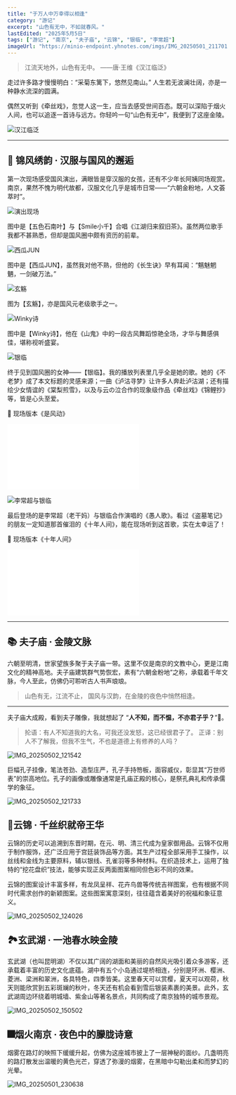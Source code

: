 ```yaml
---
title: "于万人中万幸得以相逢"
category: "游记"
excerpt: "山色有无中，不如就春风。"
lastEdited: "2025年5月5日"
tags: ["游记", "南京", "夫子庙", "云锦", "银临", "李常超"]
imageUrl: "https://minio-endpoint.yhnotes.com/imgs/IMG_20250501_211701.jpg"
---
```



> 江流天地外，山色有无中。
> ——唐·王维《汉江临泛》

走过许多路才慢慢明白：“采菊东篱下，悠然见南山。”
人生若无波澜壮阔，亦是一种静水流深的圆满。

偶然又听到《牵丝戏》，忽觉人这一生，应当去感受世间百态。既可以深陷于烟火人间，也可以追逐一首诗与远方。你轻吟一句“山色有无中”，我便到了这座金陵。

![汉江临泛](https://minio-endpoint.yhnotes.com/imgs/IMG_20250501_192126.jpg)

---

## 🌸 锦风绣韵 · 汉服与国风的邂逅

第一次现场感受国风演出，满眼皆是穿汉服的女孩，还有不少年长阿姨同场观赏。南京，果然不愧为明代故都，汉服文化几乎是城市日常——“六朝金粉地，人文荟萃时”。

![演出现场](https://minio-endpoint.yhnotes.com/imgs/IMG_20250501_194556.jpg)

图中是【五色石南叶】与【Smile小千】合唱《江湖归来叙旧茶》。虽然两位歌手我都不甚熟悉，但却是国风圈中颇有资历的前辈。

![西瓜JUN](https://minio-endpoint.yhnotes.com/imgs/IMG_20250501_202909.jpg)

图中是【西瓜JUN】，虽然我对他不熟，但他的《长生诀》早有耳闻：“魑魅魍魉，一剑破万法。”

![玄觞](https://minio-endpoint.yhnotes.com/imgs/IMG_20250501_201918.jpg)

图为【玄觞】，亦是国风元老级歌手之一。

![Winky诗](https://minio-endpoint.yhnotes.com/imgs/IMG_20250501_205007.jpg)

图中是【Winky诗】，他在《山鬼》中的一段古风舞蹈惊艳全场，才华与舞感俱佳，堪称视听盛宴。

![银临](https://minio-endpoint.yhnotes.com/imgs/IMG_20250501_211701.jpg)

终于见到国风圈的女神——【银临】。我的播放列表里几乎全是她的歌。她的《不老梦》成了本文标题的灵感来源；一曲《泸沽寻梦》让许多人奔赴泸沽湖；还有描绘少女情谊的《棠梨煎雪》，以及与云の泣合作的现象级作品《牵丝戏》《锦鲤抄》等，皆是心头至爱。

🎵 现场版本《是风动》

<iframe src="//player.bilibili.com/player.html?isOutside=true&aid=114433279985852&bvid=BV1WMGzzeEZJ&cid=29740828292&p=1&autoplay=0" scrolling="no" border="0" frameborder="no" framespacing="0" allowfullscreen="true"></iframe>

![李常超与银临](https://minio-endpoint.yhnotes.com/imgs/IMG_20250501_214059.jpg)

最后登场的是李常超（老干妈）与银临合作演唱的《愚人歌》。看过《盗墓笔记》的朋友一定知道那首催泪的《十年人间》，能在现场听到这首歌，实在太幸运了！

🎵 现场版本《十年人间》

<iframe src="//player.bilibili.com/player.html?isOutside=true&aid=114433279985852&bvid=BV1WMGzzeEZJ&cid=29740828292&p=1&autoplay=0" scrolling="no" border="0" frameborder="no" framespacing="0" allowfullscreen="true"></iframe>

---

## 📚 夫子庙 · 金陵文脉

六朝至明清，世家望族多聚于夫子庙一带。这里不仅是南京的文教中心，更是江南文化的精神高地。夫子庙建筑群气势恢宏，素有“六朝金粉地”之称，承载着千年文脉，今人至此，仿佛仍可聆听古人书声琅琅。


> 山色有无，江流不止，
> 国风与汉韵，在金陵的夜色中悄然相逢。

---

夫子庙大成殿，看到夫子雕像，我就想起了 “**人不知，而不愠，不亦君子乎？**”🤣。

>抡语：有人不知道我的大名，可我还没发怒，这已经很君子了。
>正译：别人不了解我，但我不生气，不也是道德上有修养的人吗？


![IMG_20250502_121542](https://minio-endpoint.yhnotes.com/imgs/IMG_20250502_121542.jpg)

巨幅孔子挂像，笔法苍劲、造型庄严，孔子手持笏板，面容威仪，彰显其“万世师表”的崇高地位。孔子的画像或雕像通常是孔庙正殿的核心，是祭孔典礼和传承儒学的象征。

![IMG_20250502_121733](https://minio-endpoint.yhnotes.com/imgs/IMG_20250502_121733.jpg)

## 🧵云锦 · 千丝织就帝王华

云锦的历史可以追溯到东晋时期，在元、明、清三代成为皇家御用品。云锦不仅用于制作服饰，还广泛应用于宫廷装饰品等方面。其生产过程全部采用手工操作，以丝线和金线为主要原料，辅以银线、孔雀羽等多种材料。在织造技术上，运用了独特的“挖花盘织”技法，能够实现正反两面图案相同但色彩不同的效果。

云锦的图案设计丰富多样，有龙凤呈祥、花卉鸟兽等传统吉祥图案，也有根据不同时代需求创作的新颖图案。这些图案寓意深刻，往往蕴含着美好的祝福和象征意义。

![IMG_20250502_124026](https://minio-endpoint.yhnotes.com/imgs/IMG_20250502_124026.jpg)

## 🏞️玄武湖 · 一池春水映金陵

玄武湖（也叫昆明湖）不仅以其广阔的湖面和美丽的自然风光吸引着众多游客，还承载着丰富的历史文化底蕴。湖中有五个小岛通过堤桥相连，分别是环洲、樱洲、菱洲、梁洲和翠洲，各具特色，四季皆美。这里春天可以赏樱，夏天可以观荷，秋天则能欣赏到五彩斑斓的秋叶，冬天还有机会看到雪后银装素裹的美景。此外，玄武湖周边环绕着明城墙、紫金山等著名景点，共同构成了南京独特的城市景观。

![IMG_20250502_150502](https://minio-endpoint.yhnotes.com/imgs/IMG_20250502_150502.jpg)



## 🎆烟火南京 · 夜色中的朦胧诗意

烟雾在路灯的映照下缓缓升起，仿佛为这座城市披上了一层神秘的面纱。几盏明亮的路灯散发出温暖的黄色光芒，穿透了弥漫的烟雾，在黑暗中勾勒出柔和而梦幻的光晕。

![IMG_20250501_230638](https://minio-endpoint.yhnotes.com/imgs/IMG_20250501_230638.jpg)
